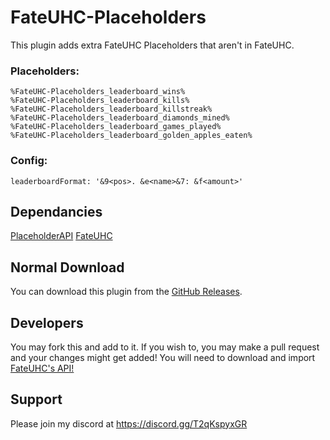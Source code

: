 # FateUHC-Placeholders
This plugin adds extra FateUHC Placeholders that aren't in FateUHC.

### Placeholders:
```
%FateUHC-Placeholders_leaderboard_wins%
%FateUHC-Placeholders_leaderboard_kills%
%FateUHC-Placeholders_leaderboard_killstreak%
%FateUHC-Placeholders_leaderboard_diamonds_mined%
%FateUHC-Placeholders_leaderboard_games_played%
%FateUHC-Placeholders_leaderboard_golden_apples_eaten%
```

### Config:
```
leaderboardFormat: '&9<pos>. &e<name>&7: &f<amount>'
```

## Dependancies
[PlaceholderAPI](https://www.spigotmc.org/resources/placeholderapi.6245/)
[FateUHC](https://https://www.mc-market.org/resources/9081/)

##  Normal Download
You can download this plugin from the [GitHub Releases](https://github.com/RyanMoodGAMING/FateUHC-Placeholders/releases).

## Developers
You may fork this and add to it. If you wish to, you may make a pull request and your changes might get added!
You will need to download and import [FateUHC's API!](https://fateuhc.bghddevelopment.com/fateuhc-api)

## Support
Please join my discord at https://discord.gg/T2qKspyxGR
